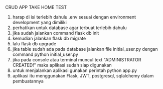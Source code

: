CRUD APP TAKE HOME TEST

1. harap di isi terlebih dahulu .env sesuai dengan environment development yang dimiliki
2. perhatikan untuk database agar terbuat terlebih dahulu
3. jika sudah jalankan command flask db init
4. kemudian jalankan flask db migrate
5. lalu flask db upgrade
6. jika table sudah ada pada database jalankan file initial_user.py dengan command python initial_user.py
7. jika pada console atau terminal muncul text "ADMINISTRATOR CREATED!" maka aplikasi sudah siap digunakan
8. untuk menjalankan aplikasi gunakan perintah python app.py
9. aplikasi itu menggunakan Flask, JWT, postgresql, sqlalchemy dalam pembuatannya